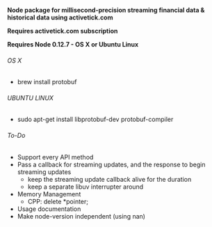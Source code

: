 **Node package for millisecond-precision streaming financial data & historical data using activetick.com**

**Requires activetick.com subscription**

**Requires Node 0.12.7 - OS X or Ubuntu Linux**  

###### OS X
- brew install protobuf

###### UBUNTU LINUX
- sudo apt-get install libprotobuf-dev protobuf-compiler

###### To-Do
  - Support every API method
  - Pass a callback for streaming updates, and the response to begin streaming updates
    - keep the streaming update callback alive for the duration
    - keep a separate libuv interrupter around
  - Memory Management
    - CPP: delete *pointer;
  - Usage documentation
  - Make node-version independent (using nan)
  

